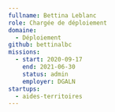 ```yaml
---
fullname: Bettina Leblanc
role: Chargée de déploiement
domaine:
  - Déploiement
github: bettinalbc
missions:
  - start: 2020-09-17
    end: 2021-06-30
    status: admin
    employer: DGALN
startups:
  - aides-territoires
---
```

